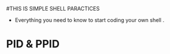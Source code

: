 #THIS IS SIMPLE SHELL PARACTICES



- Everything you need to know to start coding your own shell .



# PID & PPID 